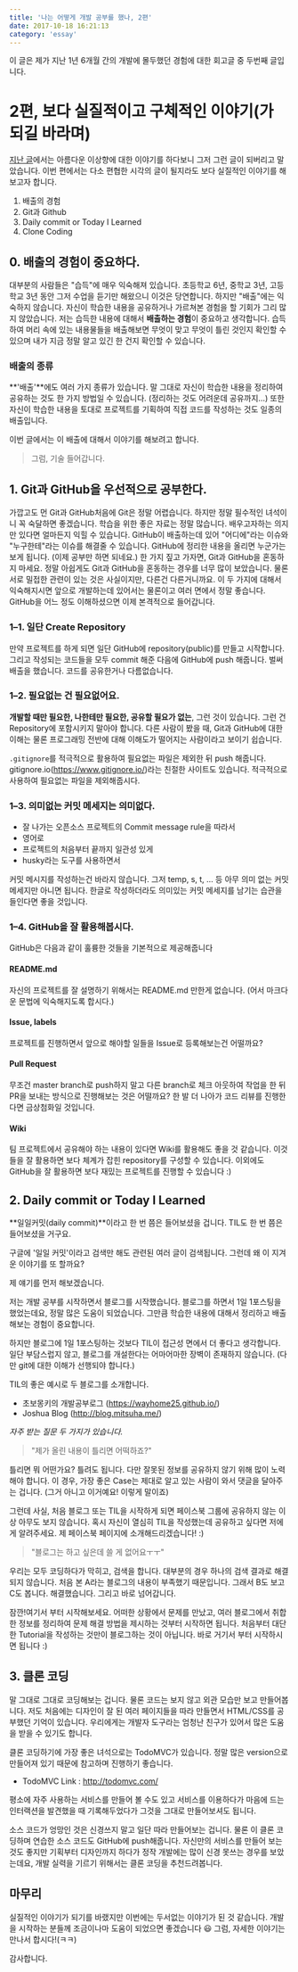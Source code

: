 ```yaml
---
title: '나는 어떻게 개발 공부를 했나, 2편'
date: 2017-10-18 16:21:13
category: 'essay'
---
```


이 글은 제가 지난 1년 6개월 간의 개발에 몰두했던 경험에 대한 회고글 중 두번째 글입니다.

# 2편, 보다 실질적이고 구체적인 이야기(가 되길 바라며)

[지난 글](나는%20어떻게%20개발%20공부를%20했나,%201편.md)에서는 아름다운 이상향에 대한 이야기를 하다보니 그저 그런 글이 되버리고 말았습니다. 이번 편에서는 다소 편협한 시각의 글이 될지라도 보다 실질적인 이야기를 해보고자 합니다.

1. 배출의 경험
2. Git과 Github
3. Daily commit or Today I Learned
4. Clone Coding

## 0. 배출의 경험이 중요하다.

대부분의 사람들은 "습득"에 매우 익숙해져 있습니다. 초등학교 6년, 중학교 3년, 고등학교 3년 동안 그저 수업을 듣기만 해왔으니 이것은 당연합니다. 하지만 "배출"에는 익숙하지 않습니다. 자신이 학습한 내용을 공유하거나 가르쳐본 경험을 할 기회가 그리 많지 않았습니다.
저는 습득한 내용에 대해서 **배출하는 경험**이 중요하고 생각합니다. 습득하여 머리 속에 있는 내용물들을 배출해보면 무엇이 맞고 무엇이 틀린 것인지 확인할 수 있으며 내가 지금 정말 알고 있긴 한 건지 확인할 수 있습니다.

### 배출의 종류

**'배출'**에도 여러 가지 종류가 있습니다. 말 그대로 자신이 학습한 내용을 정리하여 공유하는 것도 한 가지 방법일 수 있습니다. (정리하는 것도 어려운데 공유까지…) 또한 자신이 학습한 내용을 토대로 프로젝트를 기획하여 직접 코드를 작성하는 것도 일종의 배출입니다.

이번 글에서는 이 배출에 대해서 이야기를 해보려고 합니다.

> 그럼, 기술 들어갑니다.

## 1. Git과 GitHub을 우선적으로 공부한다.

가깝고도 먼 Git과 GitHub처음에 Git은 정말 어렵습니다. 하지만 정말 필수적인 녀석이니 꼭 숙달하면 좋겠습니다. 학습을 위한 좋은 자료는 정말 많습니다. 배우고자하는 의지만 있다면 얼마든지 익힐 수 있습니다.
GitHub이 배출하는데 있어 "어디에"라는 이슈와 "누구한테"라는 이슈를 해결줄 수 있습니다. GitHub에 정리한 내용을 올리면 누군가는 보게 됩니다. (이제 공부만 하면 되네요.)
한 가지 짚고 가자면, Git과 GitHub을 혼동하지 마세요. 정말 아쉽게도 Git과 GitHub을 혼동하는 경우를 너무 많이 보았습니다. 물론 서로 밀접한 관련이 있는 것은 사실이지만, 다른건 다른거니까요.
이 두 가지에 대해서 익숙해지시면 앞으로 개발하는데 있어서는 물론이고 여러 면에서 정말 좋습니다.
GitHub을 어느 정도 이해하셨으면 이제 본격적으로 들어갑니다.

### 1–1. 일단 Create Repository

만약 프로젝트를 하게 되면 일단 GitHub에 repository(public)를 만들고 시작합니다. 그리고 작성되는 코드들을 모두 commit 해준 다음에 GitHub에 push 해줍니다. 벌써 배출을 했습니다. 코드를 공유한거나 다름없습니다.

### 1–2. 필요없는 건 필요없어요.

**개발할 때만 필요한, 나한테만 필요한, 공유할 필요가 없는**, 그런 것이 있습니다. 그런 건 Repository에 포함시키지 말아야 합니다. 다른 사람이 봤을 때, Git과 GitHub에 대한 이해는 물론 프로그래밍 전반에 대해 이해도가 떨어지는 사람이라고 보이기 쉽습니다.

`.gitignore`를 적극적으로 활용하여 필요없는 파일은 제외한 뒤 push 해줍니다. gitignore.io(https://www.gitignore.io/)라는 친절한 사이트도 있습니다. 적극적으로 사용하여 필요없는 파일을 제외해줍시다.

### 1–3. 의미없는 커밋 메세지는 의미없다.

- 잘 나가는 오픈소스 프로젝트의 Commit message rule을 따라서
- 영어로
- 프로젝트의 처음부터 끝까지 일관성 있게
- husky라는 도구를 사용하면서

커밋 메시지를 작성하는건 바라지 않습니다. 그저 temp, s, t, … 등 아무 의미 없는 커밋메세지만 아니면 됩니다. 한글로 작성하더라도 의미있는 커밋 메세지를 남기는 습관을 들인다면 좋을 것입니다.

### 1–4. GitHub을 잘 활용해봅시다.

GitHub은 다음과 같이 훌륭한 것들을 기본적으로 제공해줍니다

#### README.md

자신의 프로젝트를 잘 설명하기 위해서는 README.md 만한게 없습니다. (어서 마크다운 문법에 익숙해지도록 합시다.)

#### Issue, labels

프로젝트를 진행하면서 앞으로 해야할 일들을 Issue로 등록해보는건 어떨까요?

#### Pull Request

무조건 master branch로 push하지 말고 다른 branch로 체크 아웃하여 작업을 한 뒤 PR을 보내는 방식으로 진행해보는 것은 어떨까요? 한 발 더 나아가 코드 리뷰를 진행한다면 금상첨화일 것입니다.

#### Wiki

팀 프로젝트에서 공유해야 하는 내용이 있다면 Wiki를 활용해도 좋을 것 같습니다.
이것들을 잘 활용하면 보다 체계가 잡힌 repository를 구성할 수 있습니다. 이외에도 GitHub을 잘 활용하면 보다 재밌는 프로젝트를 진행할 수 있습니다 :)

## 2. Daily commit or Today I Learned

**일일커밋(daily commit)**이라고 한 번 쯤은 들어보셨을 겁니다. TIL도 한 번 쯤은 들어보셨을 거구요.

구글에 '일일 커밋'이라고 검색만 해도 관련된 여러 글이 검색됩니다. 그런데 왜 이 지겨운 이야기를 또 할까요?

제 얘기를 먼저 해보겠습니다.

저는 개발 공부를 시작하면서 블로그를 시작했습니다. 블로그를 하면서 1일 1포스팅을 했었는데요, 정말 많은 도움이 되었습니다. 그만큼 학습한 내용에 대해서 정리하고 배출해보는 경험이 중요합니다.

하지만 블로그에 1일 1포스팅하는 것보다 TIL이 접근성 면에서 더 좋다고 생각합니다. 일단 부담스럽지 않고, 블로그를 개설한다는 어마어마한 장벽이 존재하지 않습니다. (다만 git에 대한 이해가 선행되야 합니다.)

TIL의 좋은 예시로 두 블로그를 소개합니다.

- 초보몽키의 개발공부로그 (https://wayhome25.github.io/)
- Joshua Blog (http://blog.mitsuha.me/)

_자주 받는 질문 두 가지가 있습니다._

> "제가 올린 내용이 틀리면 어떡하죠?"

틀리면 뭐 어떤가요? 틀려도 됩니다. 다만 잘못된 정보를 공유하지 않기 위해 많이 노력해야 합니다. 이 경우, 가장 좋은 Case는 제대로 알고 있는 사람이 와서 댓글을 달아주는 겁니다. (그거 아니고 이거예요! 이렇게 말이죠)

그런데 사실, 처음 블로그 또는 TIL을 시작하게 되면 페이스북 그룹에 공유하지 않는 이상 아무도 보지 않습니다. 혹시 자신이 열심히 TIL을 작성했는데 공유하고 싶다면 저에게 알려주세요. 제 페이스북 페이지에 소개해드리겠습니다! :)

> "블로그는 하고 싶은데 쓸 게 없어요ㅜㅜ"

우리는 모두 코딩하다가 막히고, 검색을 합니다. 대부분의 경우 하나의 검색 결과로 해결되지 않습니다. 처음 본 A라는 블로그의 내용이 부족했기 때문입니다. 그래서 B도 보고 C도 봅니다. 해결했습니다. 그리고 바로 넘어갑니다.

잠깐!여기서 부터 시작해보세요. 어떠한 상황에서 문제를 만났고, 여러 블로그에서 취합한 정보를 정리하여 문제 해결 방법을 제시하는 것부터 시작하면 됩니다. 처음부터 대단한 Tutorial을 작성하는 것만이 블로그하는 것이 아닙니다.
바로 거기서 부터 시작하시면 됩니다 :)

## 3. 클론 코딩

말 그대로 그대로 코딩해보는 겁니다. 물론 코드는 보지 않고 외관 모습만 보고 만들어봅니다. 저도 처음에는 디자인이 잘 된 여러 페이지들을 따라 만들면서 HTML/CSS를 공부했던 기억이 있습니다. 우리에게는 개발자 도구라는 엄청난 친구가 있어서 많은 도움을 받을 수 있기도 합니다.

클론 코딩하기에 가장 좋은 녀석으로는 TodoMVC가 있습니다. 정말 많은 version으로 만들어져 있기 때문에 참고하며 진행하기 좋습니다.

- TodoMVC Link : http://todomvc.com/

평소에 자주 사용하는 서비스를 만들어 볼 수도 있고 서비스를 이용하다가 마음에 드는 인터랙션을 발견했을 때 기록해두었다가 그것을 그대로 만들어보셔도 됩니다.

소스 코드가 엉망인 것은 신경쓰지 말고 일단 따라 만들어보는 겁니다. 물론 이 클론 코딩하며 연습한 소스 코드도 GitHub에 push해줍니다.
자신만의 서비스를 만들어 보는 것도 좋지만 기획부터 디자인까지 하다가 정작 개발에는 많이 신경 못쓰는 경우를 보았는데요, 개발 실력을 기르기 위해서는 클론 코딩을 추천드려봅니다.

## 마무리

실질적인 이야기가 되기를 바랬지만 이번에는 두서없는 이야기가 된 것 같습니다. 개발을 시작하는 분들께 조금이나마 도움이 되었으면 좋겠습니다 😃 그럼, 자세한 이야기는 만나서 합시다!(ㅋㅋ)

감사합니다.
